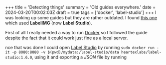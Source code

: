 +++
title = 'Detecting things'
summary = 'Old guides everywhere.'
date = 2024-03-20T00:02:03Z
draft = true
tags = ['docker', 'label-studio']
+++
I was looking up some guides but they are rather outdated. I found [this one](https://betterdatascience.com/detect-license-plates-with-yolo/) which used **LabelIMG** (now **Label Studio**).

First of all I really needed a way to run [Docker](https://docs.docker.com/get-docker/) so I followed the guide despite the fact that it could work just fine as a local server.

nce that was done I could open [Label Studio](https://docs.docker.com/get-docker/) by running `sudo docker run -it -p 8080:8080 -v $(pwd)/mydata:/label-studio/data heartexlabs/label-studio:1.6.0`, using it and exporting a *JSON* file by running

 


